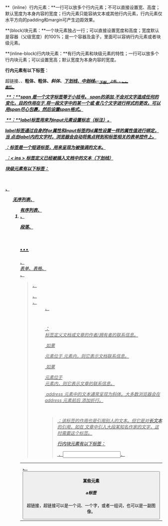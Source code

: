 **（inline）行内元素：**一行可以放多个行内元素；不可以直接设置宽、高度；默认宽度为本身内容的宽度；行内元素只能容纳文本或其他行内元素，行内元素仅水平方向的padding和margin可产生边距效果。

**(block)块元素：**一个块元素独占一行；可以直接设置宽度和高度；宽度默认是容器（父级宽度）的100%；是一个容器及盒子，里面可以容纳行内元素或者块级元素。

**(inline-block)行内块元素：**有行内元素和块级元素的特性；一行可以放多个行内块元素；可以设置宽高；默认宽度为本身内容的宽度。



**行内元素有以下标签**：

​		<a>超链接、<span>、<b>粗体、<strong>粗体、<i>斜体、<u>下划线、<del>中划线、<sub>下标、<sup>上标、<em>、<ins>、<label>、<br>换行。

​	**<span>：**span 是一个文字标签等于小括号。
​				span的添加,不会对文字造成任何的变化，目的作用在于,将一段文字中的某一个或				者几个文字进行样式的更改，可以用span尽心包裹，然后设置span格式。

​	**<label>：**label标签用来为input元素设置标志（标注）。

​				label标签通过自身的for属性和input标签的id属性设置一样的属性值进行绑定，当				点击label内的文字时，浏览器会自动将焦点转到和标签相关的表单控件上。

​	**<em>：**<em>标签是一个短语标签，用来呈现为被强调的文本。

​	<ins>：**< ins > 标签定义已经被插入文档中的文本（下划线）**

**块级元素有以下标签：**

​		<div>、<ul>无序列表、<ol>有序列表、<li>、<p>段落、<h1>...<h6>、<form>表单、<table>表格、<address>、<blockquote>、<dl>、<dt>、<dd> 、<p> 

​		**<address>：**<address>标签定义文档或文章的作者/拥有者的联系信息。

​					如果 <address> 元素位于 <body>元素内，则它表示文档联系信息。

​					如果<address>元素位于 <article>元素内，则它表示文章的联系信息。

​    				address 元素中的文本通常呈现为斜体。大多数浏览器会在 address 元素前后					添加折行。

​		<blockquote>：该标签的作用也是引用别人的文本。但它是对**长文本**的引用，如在					文章中引入大段某知名作家的文字，这时需要这个标签。

**行内块元素有以下标签：**

​		<img>、<input>、<td>、<button>





#### 某些元素

##### a标签

超链接，超链接可以是一个词、一个字，或者一组词，也可以是一副图像。
